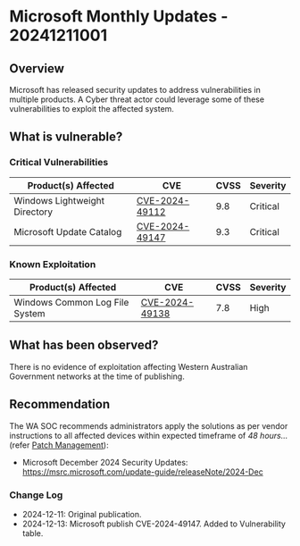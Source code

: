 # Microsoft Monthly Updates - 20241211001

## Overview

Microsoft has released security updates to address vulnerabilities in multiple products. A Cyber threat actor could leverage some of these vulnerabilities to exploit the affected system.

## What is vulnerable?

### Critical Vulnerabilities

| Product(s) Affected           | CVE                                                               | CVSS | Severity |
| ----------------------------- | ----------------------------------------------------------------- | ---- | -------- |
| Windows Lightweight Directory | [CVE-2024-49112](https://nvd.nist.gov/vuln/detail/CVE-2024-49112) | 9.8  | Critical |
| Microsoft Update Catalog      | [CVE-2024-49147](https://nvd.nist.gov/vuln/detail/CVE-2024-49147) | 9.3  | Critical |

### Known Exploitation

| Product(s) Affected            | CVE                                                               | CVSS | Severity |
| ------------------------------ | ----------------------------------------------------------------- | ---- | -------- |
| Windows Common Log File System | [CVE-2024-49138](https://nvd.nist.gov/vuln/detail/CVE-2024-49138) | 7.8  | High     |

## What has been observed?

There is no evidence of exploitation affecting Western Australian Government networks at the time of publishing.

## Recommendation

The WA SOC recommends administrators apply the solutions as per vendor instructions to all affected devices within expected timeframe of *48 hours...* (refer [Patch Management](../guidelines/patch-management.md)):

- Microsoft December 2024 Security Updates: <https://msrc.microsoft.com/update-guide/releaseNote/2024-Dec>

### Change Log

- 2024-12-11: Original publication.
- 2024-12-13: Microsoft publish CVE-2024-49147. Added to Vulnerability table.
